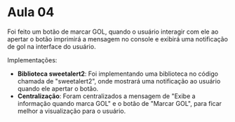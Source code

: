 # Aula 04

Foi feito um botão de marcar GOL, quando o usuário interagir com ele ao apertar o botão imprimirá a mensagem no console e exibirá uma notificação de gol na interface do usuário.

Implementações: 

- **Biblioteca sweetalert2**: Foi implementando uma biblioteca no código chamada de "sweetalert2", onde mostrará uma notificação ao usuário quando ele apertar o botão.
- **Centralização**: Foram centralizados a mensagem de "Exibe a informação quando marca GOL" e o botão de "Marcar GOL", para ficar melhor a visualização para o usuário.



